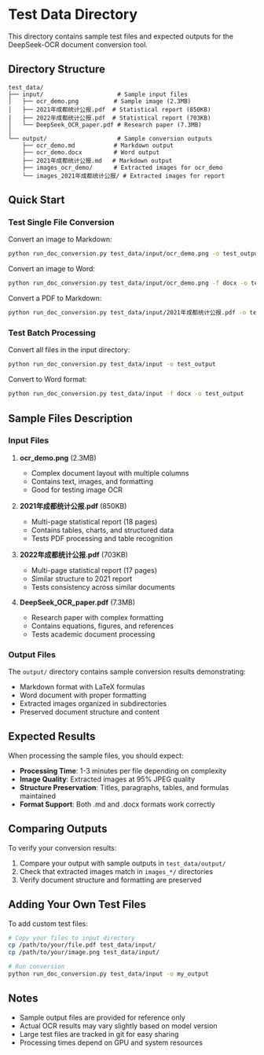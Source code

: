 # Test Data Directory

This directory contains sample test files and expected outputs for the DeepSeek-OCR document conversion tool.

## Directory Structure

```
test_data/
├── input/                     # Sample input files
│   ├── ocr_demo.png          # Sample image (2.3MB)
│   ├── 2021年成都统计公报.pdf  # Statistical report (850KB)
│   ├── 2022年成都统计公报.pdf  # Statistical report (703KB)
│   └── DeepSeek_OCR_paper.pdf # Research paper (7.3MB)
│
└── output/                    # Sample conversion outputs
    ├── ocr_demo.md           # Markdown output
    ├── ocr_demo.docx         # Word output
    ├── 2021年成都统计公报.md   # Markdown output
    ├── images_ocr_demo/      # Extracted images for ocr_demo
    └── images_2021年成都统计公报/ # Extracted images for report
```

## Quick Start

### Test Single File Conversion

Convert an image to Markdown:
```bash
python run_doc_conversion.py test_data/input/ocr_demo.png -o test_output
```

Convert an image to Word:
```bash
python run_doc_conversion.py test_data/input/ocr_demo.png -f docx -o test_output
```

Convert a PDF to Markdown:
```bash
python run_doc_conversion.py test_data/input/2021年成都统计公报.pdf -o test_output
```

### Test Batch Processing

Convert all files in the input directory:
```bash
python run_doc_conversion.py test_data/input -o test_output
```

Convert to Word format:
```bash
python run_doc_conversion.py test_data/input -f docx -o test_output
```

## Sample Files Description

### Input Files

1. **ocr_demo.png** (2.3MB)
   - Complex document layout with multiple columns
   - Contains text, images, and formatting
   - Good for testing image OCR

2. **2021年成都统计公报.pdf** (850KB)
   - Multi-page statistical report (18 pages)
   - Contains tables, charts, and structured data
   - Tests PDF processing and table recognition

3. **2022年成都统计公报.pdf** (703KB)
   - Multi-page statistical report (17 pages)
   - Similar structure to 2021 report
   - Tests consistency across similar documents

4. **DeepSeek_OCR_paper.pdf** (7.3MB)
   - Research paper with complex formatting
   - Contains equations, figures, and references
   - Tests academic document processing

### Output Files

The `output/` directory contains sample conversion results demonstrating:
- Markdown format with LaTeX formulas
- Word document with proper formatting
- Extracted images organized in subdirectories
- Preserved document structure and content

## Expected Results

When processing the sample files, you should expect:

- **Processing Time**: 1-3 minutes per file depending on complexity
- **Image Quality**: Extracted images at 95% JPEG quality
- **Structure Preservation**: Titles, paragraphs, tables, and formulas maintained
- **Format Support**: Both .md and .docx formats work correctly

## Comparing Outputs

To verify your conversion results:

1. Compare your output with sample outputs in `test_data/output/`
2. Check that extracted images match in `images_*/` directories
3. Verify document structure and formatting are preserved

## Adding Your Own Test Files

To add custom test files:

```bash
# Copy your files to input directory
cp /path/to/your/file.pdf test_data/input/
cp /path/to/your/image.png test_data/input/

# Run conversion
python run_doc_conversion.py test_data/input -o my_output
```

## Notes

- Sample output files are provided for reference only
- Actual OCR results may vary slightly based on model version
- Large test files are tracked in git for easy sharing
- Processing times depend on GPU and system resources
